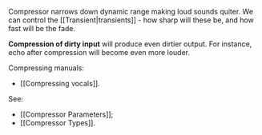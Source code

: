 Compressor narrows down dynamic range making loud sounds quiter. We can control the [[Transient|transients]] - how sharp will these be, and how fast will be the fade.

**Compression of dirty input** will produce even dirtier output. For instance, echo after compression will become even more louder.

Compressing manuals:
- [[Compressing vocals]].

See:
- [[Compressor Parameters]];
- [[Compressor Types]].

